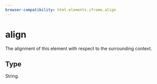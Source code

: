 ```yaml
---
browser-compatibility: html.elements.iframe.align
---
```


# align

The alignment of this element with respect to the surrounding context.

## Type

String.
